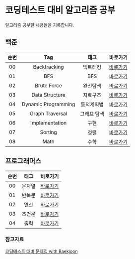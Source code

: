 # 코딩테스트 대비 알고리즘 공부

알고리즘 공부한 내용들을 기록합니다.

## 백준

| 순번 | Tag                          | 태그                | 바로가기    | 
| :--: | :--------------------------: | :-----------------: | :------:  |
| 00 | Backtracking | 백트래킹 | [바로가기](https://github.com/SSUHYUNKIM/Algorithm/blob/main/backtracking/README.md) |
| 01 | BFS | BFS | [바로가기](https://github.com/SSUHYUNKIM/Algorithm/blob/main/BFS/README.md) |
| 02 | Brute Force | 완전탐색 | [바로가기](https://github.com/SSUHYUNKIM/Algorithm/blob/main/BruteForce/README.md) |
| 03 | Data Structure | 자료구조 | [바로가기](https://github.com/SSUHYUNKIM/Algorithm/blob/main/DataStructure/README.md) |
| 04 | 	Dynamic Programming | 동적계획법 | [바로가기](https://github.com/SSUHYUNKIM/Algorithm/blob/main/GraphTraversal/README.md) |
| 05 | 	Graph Traversal | 그래프 탐색 | [바로가기](https://github.com/SSUHYUNKIM/Algorithm/blob/main/DP/README.md) |
| 06 | Implementation | 구현 | [바로가기](https://github.com/SSUHYUNKIM/Algorithm/blob/main/implementation/README.md) |
| 07 | Sorting | 정렬 | [바로가기](https://github.com/SSUHYUNKIM/Algorithm/blob/main/Sorting/README.md) |
| 08 | Math | 수학 | [바로가기](https://github.com/SSUHYUNKIM/Algorithm/blob/main/math/README.md) |

## 프로그래머스

| 순번 | 태그                | 바로가기    | 
| :--: | :-----------------: | :------:  |
| 00 | 문자열 | [바로가기](https://github.com/SSUHYUNKIM/Algorithm/blob/main/%EB%AC%B8%EC%9E%90%EC%97%B4/README.md) |
| 01 | 반복문 | [바로가기](https://github.com/SSUHYUNKIM/Algorithm/blob/main/%EB%B0%98%EB%B3%B5%EB%AC%B8/README.md) |
| 02 | 연산 | [바로가기](https://github.com/SSUHYUNKIM/Algorithm/blob/main/%EC%97%B0%EC%82%B0/README.md) |
| 03 | 조건문 | [바로가기](https://github.com/SSUHYUNKIM/Algorithm/blob/main/%EC%A1%B0%EA%B1%B4%EB%AC%B8/README.md) |
| 04 | 출력 | [바로가기](https://github.com/SSUHYUNKIM/Algorithm/blob/main/%EC%B6%9C%EB%A0%A5/README.md) |



### 참고자료
[코딩테스트 대비 문제집 with Baekjoon](https://github.com/tony9402/baekjoon)

